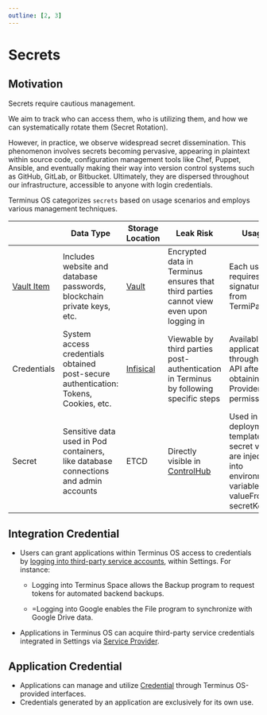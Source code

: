 ```yaml
---
outline: [2, 3]
---
```


# Secrets

## Motivation

Secrets require cautious management.

We aim to track who can access them, who is utilizing them, and how we can systematically rotate them (Secret Rotation).

However, in practice, we observe widespread secret dissemination. This phenomenon involves secrets becoming pervasive, appearing in plaintext within source code, configuration management tools like Chef, Puppet, Ansible, and eventually making their way into version control systems such as GitHub, GitLab, or Bitbucket. Ultimately, they are dispersed throughout our infrastructure, accessible to anyone with login credentials.

Terminus OS categorizes `secrets` based on usage scenarios and employs various management techniques.

|                                                               | Data Type                                                                            | Storage Location                              | Leak Risk                                                                              | Usage                                                                                                                  |
| ------------------------------------------------------------- | ------------------------------------------------------------------------------------ | --------------------------------------------- | -------------------------------------------------------------------------------------- | ---------------------------------------------------------------------------------------------------------------------- |
| [Vault Item](../../how-to/terminus/vault/index.md#vault-item) | Includes website and database passwords, blockchain private keys, etc.               | [Vault](../../how-to/terminus/vault/index.md) | Encrypted data in Terminus ensures that third parties cannot view even upon logging in | Each use requires a signature from TermiPass                                                                           |
| Credentials                                                   | System access credentials obtained post-secure authentication: Tokens, Cookies, etc. | [Infisical](https://infisical.com/)           | Viewable by third parties post-authentication in Terminus by following specific steps  | Available to applications through an API after obtaining Provider permissions                                          |
| Secret                                                        | Sensitive data used in Pod containers, like database connections and admin accounts  | ETCD                                          | Directly visible in [ControlHub](../../how-to/terminus/controlhub/browse.md#secrets)   | Used in Helm deployment templates; secret values are injected into environment variables via valueFrom -> secretKeyRef |

## Integration Credential

- Users can grant applications within Terminus OS access to credentials by [logging into third-party service accounts](../../how-to/terminus/settings/integration.md#third-party-account), within Settings. For instance:

  - Logging into Terminus Space allows the Backup program to request tokens for automated backend backups.

  - =Logging into Google enables the File program to synchronize with Google Drive data.

- Applications in Terminus OS can acquire third-party service credentials integrated in Settings via [Service Provider](../../developer/develop/advanced/provider.md).

## Application Credential

- Applications can manage and utilize [Credential](../../developer/develop/advanced/secret.md) through Terminus OS-provided interfaces.
- Credentials generated by an application are exclusively for its own use.
